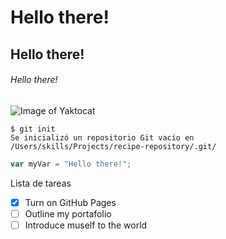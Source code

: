 # Hello there!
## Hello there!
###### Hello there!

![Image of Yaktocat](https://octodex.github.com/images/labtocat.png)

```
$ git init
Se inicializó un repositorio Git vacío en /Users/skills/Projects/recipe-repository/.git/
```

``` javascript 
var myVar = "Hello there!";
```

Lista de tareas

- [x] Turn on GitHub Pages
- [ ] Outline my portafolio
- [ ] Introduce muself to the world
